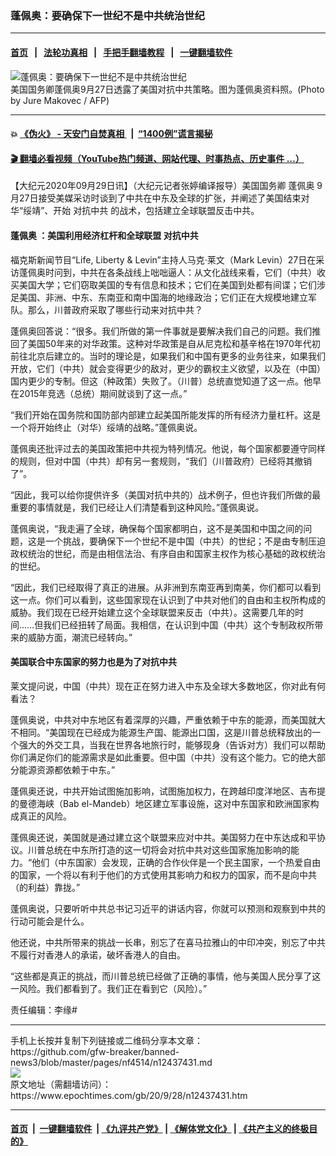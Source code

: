 ### 蓬佩奥：要确保下一世纪不是中共统治世纪
------------------------

#### [首页](https://github.com/gfw-breaker/banned-news3/blob/master/README.md) &nbsp;&nbsp;|&nbsp;&nbsp; [法轮功真相](https://github.com/begood0513/basic/blob/master/README.md)  &nbsp;&nbsp;|&nbsp;&nbsp; [手把手翻墙教程](https://github.com/gfw-breaker/guides/wiki)  &nbsp;&nbsp;|&nbsp;&nbsp; [一键翻墙软件](https://github.com/gfw-breaker/nogfw/blob/master/README.md)  



<div><img alt="蓬佩奥：要确保下一世纪不是中共统治世纪" class="attachment-djy_600_400 size-djy_600_400 wp-post-image" src="https://i.epochtimes.com/assets/uploads/2020/09/000_8QD8XZ-600x400.jpg"/>
<div class="caption">
 美国国务卿蓬佩奥9月27日透露了美国对抗中共策略。图为蓬佩奥资料照。(Photo by Jure Makovec / AFP)
</div></div><hr/>

#### 💥 [《伪火》 - 天安门自焚真相 ](http://158.247.195.190:10000/videos/blog/weihuo.html)&nbsp; |&nbsp; [“1400例”谎言揭秘  ](http://158.247.195.190:10000/videos/blog/jiexi1400.html)

#### [ 🎬  翻墙必看视频（YouTube热门频道、网站代理、时事热点、历史事件 ...）](https://github.com/gfw-breaker/links/blob/master/banned.md)

<div><p>
 【大纪元2020年09月29日讯】（大纪元记者张婷编译报导）美国国务卿
 <ok href="https://www.epochtimes.com/gb/tag/%E8%93%AC%E4%BD%A9%E5%A5%A5.html">
  蓬佩奥
 </ok>
 9月27日接受美媒采访时谈到了中共在中东及全球的扩张，并阐述了美国结束对华“绥靖”、开始
 <ok href="https://www.epochtimes.com/gb/tag/%E5%AF%B9%E6%8A%97%E4%B8%AD%E5%85%B1.html">
  对抗中共
 </ok>
 的战术，包括建立全球联盟反击中共。
</p>
<h4>
 <ok href="https://www.epochtimes.com/gb/tag/%E8%93%AC%E4%BD%A9%E5%A5%A5.html">
  蓬佩奥
 </ok>
 ：美国利用经济杠杆和全球联盟
 <ok href="https://www.epochtimes.com/gb/tag/%E5%AF%B9%E6%8A%97%E4%B8%AD%E5%85%B1.html">
  对抗中共
 </ok>
</h4>
<p>
 福克斯新闻节目“Life, Liberty &amp; Levin”主持人马克·莱文（Mark Levin）27日在采访蓬佩奥时问到，中共在各条战线上咄咄逼人：从文化战线来看，它们（中共）收买美国大学；它们窃取美国的专有信息和技术；它们在美国到处都有间谍；它们涉足美国、非洲、中东、东南亚和南中国海的地缘政治；它们正在大规模地建立军队。那么，川普政府采取了哪些行动来对抗中共？
</p>
<p>
 蓬佩奥回答说：“很多。我们所做的第一件事就是要解决我们自己的问题。我们推回了美国50年来的对华政策。这种对华政策是自从尼克松和基辛格在1970年代初前往北京后建立的。当时的理论是，如果我们和中国有更多的业务往来，如果我们开放，它们（中共）就会变得更少的敌对，更少的霸权主义欲望，以及在（中国）国内更少的专制。但这（种政策）失败了。（川普）总统直觉知道了这一点。他早在2015年竞选（总统）期间就谈到了这一点。”
</p>
<p>
 “我们开始在国务院和国防部内部建立起美国所能发挥的所有经济力量杠杆。这是一个将开始终止（对华）绥靖的战略。”蓬佩奥说。
</p>
<p>
 蓬佩奥还批评过去的美国政策把中共视为特列情况。他说，每个国家都要遵守同样的规则，但对中国（中共）却有另一套规则，“我们（川普政府）已经将其撤销了”。
</p>
<p>
 “因此，我可以给你提供许多（美国对抗中共的）战术例子，但也许我们所做的最重要的事情就是，我们已经让人们清楚看到这种风险。”蓬佩奥说。
</p>
<p>
 蓬佩奥说，“我走遍了全球，确保每个国家都明白，这不是美国和中国之间的问题，这是一个挑战，要确保下一个世纪不是中国（中共）的世纪；不是由专制压迫政权统治的世纪，而是由相信法治、有序自由和国家主权作为核心基础的政权统治的世纪。
</p>
<p>
 “因此，我们已经取得了真正的进展。从非洲到东南亚再到南美，你们都可以看到这一点。你们可以看到，这些国家现在认识到了中共对他们的自由和主权所构成的威胁。我们现在已经开始建立这个全球联盟来反击（中共）。这需要几年的时间……但我们已经扭转了局面。我相信，在认识到中国（中共）这个专制政权所带来的威胁方面，潮流已经转向。”
</p>
<h4>
 美国联合中东国家的努力也是为了对抗中共
</h4>
<p>
 莱文提问说，中国（中共）现在正在努力进入中东及全球大多数地区，你对此有何看法？
</p>
<p>
 蓬佩奥说，中共对中东地区有着深厚的兴趣，严重依赖于中东的能源，而美国就大不相同。“美国现在已经成为能源生产国、能源出口国，这是川普总统释放出的一个强大的外交工具，当我在世界各地旅行时，能够现身（告诉对方）我们可以帮助你们满足你们的能源需求是如此重要。但中国（中共）没有这个能力。它的绝大部分能源资源都依赖于中东。”
</p>
<p>
 蓬佩奥还说，中共开始试图施加影响，试图施加权力，在跨越印度洋地区、吉布提的曼德海峡（Bab el-Mandeb）地区建立军事设施，这对中东国家和欧洲国家构成真正的风险。
</p>
<p>
 蓬佩奥还说，美国就是通过建立这个联盟来应对中共。美国努力在中东达成和平协议。川普总统在中东所打造的这一切将会对抗中共对这些国家施加影响的能力。“他们（中东国家）会发现，正确的合作伙伴是一个民主国家，一个热爱自由的国家，一个将以有利于他们的方式使用其影响力和权力的国家，而不是向中共（的利益）靠拢。”
</p>
<p>
 蓬佩奥说，只要听听中共总书记习近平的讲话内容，你就可以预测和观察到中共的行动可能会是什么。
</p>
<p>
 他还说，中共所带来的挑战一长串，别忘了在喜马拉雅山的中印冲突，别忘了中共不履行对香港人的承诺，破坏香港人的自由。
</p>
<p>
 “这些都是真正的挑战，而川普总统已经做了正确的事情，他与美国人民分享了这一风险。我们都看到了。我们正在看到它（风险）。”
</p>
<p>
 责任编辑：李缘#
</p>
</div>
<hr/>
手机上长按并复制下列链接或二维码分享本文章：<br/>
https://github.com/gfw-breaker/banned-news3/blob/master/pages/nf4514/n12437431.md <br/>
<a href='https://github.com/gfw-breaker/banned-news3/blob/master/pages/nf4514/n12437431.md'><img src='https://github.com/gfw-breaker/banned-news3/blob/master/pages/nf4514/n12437431.md.png'/></a> <br/>
原文地址（需翻墙访问）：https://www.epochtimes.com/gb/20/9/28/n12437431.htm


------------------------
#### [首页](https://github.com/gfw-breaker/banned-news3/blob/master/README.md) &nbsp;|&nbsp; [一键翻墙软件](https://github.com/gfw-breaker/nogfw/blob/master/README.md) &nbsp;| [《九评共产党》](https://github.com/gfw-breaker/9ping.md/blob/master/README.md#九评之一评共产党是什么) | [《解体党文化》](https://github.com/gfw-breaker/jtdwh.md/blob/master/README.md) | [《共产主义的终极目的》](https://github.com/gfw-breaker/gczydzjmd.md/blob/master/README.md)


<img src='http://gfw-breaker.win/banned-news3/pages/nf4514/n12437431.md' width='0px' height='0px'/>